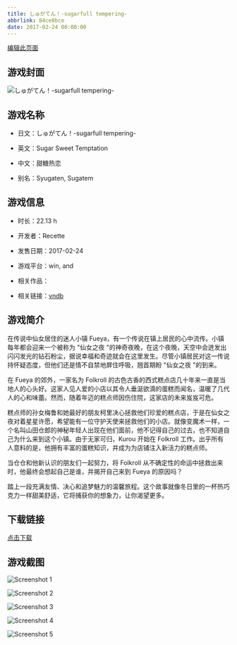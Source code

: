 ```yaml
---
title: しゅがてん！-sugarfull tempering-
abbrlink: 84ce0bce
date: 2017-02-24 00:00:00
---
```

[编辑此页面](https://github.com/ACG-3/ADV3-source/blob/main/source/_posts/games/%E3%81%97%E3%82%85%E3%81%8C%E3%81%A6%E3%82%93%EF%BC%81-sugarfull%20tempering-.md)

## 游戏封面

![しゅがてん！-sugarfull tempering-](https%3A//pan.timero.xyz/onedrive/img_lib_001/%E3%81%97%E3%82%85%E3%81%8C%E3%81%A6%E3%82%93%EF%BC%81-sugarfull%20tempering-_cover.avif)


## 游戏名称

- 日文：しゅがてん！-sugarfull tempering-
- 英文：Sugar Sweet Temptation
- 中文：甜糖热恋

- 别名：Syugaten, Sugatem


## 游戏信息

- 时长：22.13 h
- 开发者：Recette
- 发售日期：2017-02-24
- 游戏平台：win, and
- 相关作品：

- 相关链接：[vndb](https://vndb.org/v20196)


## 游戏简介

在传说中仙女居住的迷人小镇 Fueya，有一个传说在镇上居民的心中流传。小镇每年都会迎来一个被称为 "仙女之夜 "的神奇夜晚，在这个夜晚，天空中会迸发出闪闪发光的钻石粉尘，据说幸福和奇迹就会在这里发生。尽管小镇居民对这一传说持怀疑态度，但他们还是情不自禁地屏住呼吸，翘首期盼 "仙女之夜 "的到来。

在 Fueya 的郊外，一家名为 Folkroll 的古色古香的西式糕点店几十年来一直是当地人的心头好。这家人见人爱的小店以其令人垂涎欲滴的蛋糕而闻名，温暖了几代人的心和味蕾。然而，随着年迈的糕点师因伤住院，这家店的未来岌岌可危。

糕点师的孙女梅鲁和她最好的朋友柯里决心拯救他们珍爱的糕点店，于是在仙女之夜对着星星许愿，希望能有一位守护天使来拯救他们的小店。就像变魔术一样，一个名叫山田仓郎的神秘年轻人出现在他们面前，他不记得自己的过去，也不知道自己为什么来到这个小镇。由于无家可归，Kurou 开始在 Folkroll 工作。出乎所有人意料的是，他拥有丰富的蛋糕知识，并成为为店铺注入新活力的糕点师。

当仓仓和他新认识的朋友们一起努力，将 Folkroll 从不确定性的命运中拯救出来时，他最终会想起自己是谁，并揭开自己来到 Fueya 的原因吗？

踏上一段充满友情、决心和追梦魅力的温馨旅程。这个故事就像冬日里的一杯热巧克力一样甜美舒适，它将捕获你的想象力，让你渴望更多。




## 下载链接

[点击下载](https://pan.timero.xyz/onedrive/adv_lib_001/%E3%81%97%E3%82%85%E3%81%8C%E3%81%A6%E3%82%93%EF%BC%81-sugarfull%20tempering-)


## 游戏截图


![Screenshot 1](https%3A//pan.timero.xyz/onedrive/img_lib_001/%E3%81%97%E3%82%85%E3%81%8C%E3%81%A6%E3%82%93%EF%BC%81-sugarfull%20tempering-_Screenshot_1.avif)

![Screenshot 2](https%3A//pan.timero.xyz/onedrive/img_lib_001/%E3%81%97%E3%82%85%E3%81%8C%E3%81%A6%E3%82%93%EF%BC%81-sugarfull%20tempering-_Screenshot_2.avif)

![Screenshot 3](https%3A//pan.timero.xyz/onedrive/img_lib_001/%E3%81%97%E3%82%85%E3%81%8C%E3%81%A6%E3%82%93%EF%BC%81-sugarfull%20tempering-_Screenshot_3.avif)

![Screenshot 4](https%3A//pan.timero.xyz/onedrive/img_lib_001/%E3%81%97%E3%82%85%E3%81%8C%E3%81%A6%E3%82%93%EF%BC%81-sugarfull%20tempering-_Screenshot_4.avif)

![Screenshot 5](https%3A//pan.timero.xyz/onedrive/img_lib_001/%E3%81%97%E3%82%85%E3%81%8C%E3%81%A6%E3%82%93%EF%BC%81-sugarfull%20tempering-_Screenshot_5.avif)

